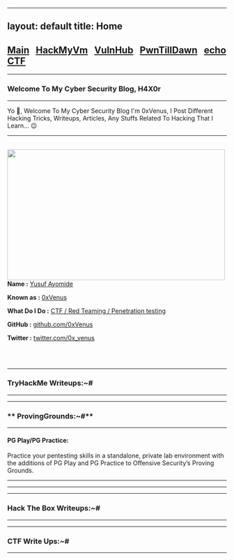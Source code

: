 
---
layout: default
title: Home
---

<h2 class="mume-header" id="mainindexhtml-nbspnbsp-contactcontacthtml"><a href="./index.html">Main</a>&#xA0;&#xA0;&#xA0;<a href="/posts/Hackmyvm/index.html">HackMyVm</a>&#xA0;&#xA0;&#xA0;<a href="/posts/vulnhub/index.html">VulnHub</a>&#xA0;&#xA0;&#xA0;<a href="/posts/PTD/index.html">PwnTillDawn</a>&#xA0;&#xA0;&#xA0;<a href="/posts/echoCTF/index.html">echoCTF</a></h2>

* * *
### Welcome To My Cyber Security Blog, H4X0r
* * *

Yo 👋, Welcome To My Cyber Security Blog I'm 0xVenus, I Post Different Hacking Tricks, Writeups, Articles, Any Stuffs Related To Hacking That I Learn... 😉

<hr>
<br>
<img style="padding-right: 30px;" align="left"  width="500" height="300" src="https://user-images.githubusercontent.com/87468669/220012433-6594f48e-a75c-4af1-803b-835e062acac0.png">
<br>
<p><strong>Name :</strong> <a href="#">Yusuf Ayomide</a></p>
<p><strong>Known as :</strong> <a href="#">0xVenus</a></p>
<p><strong>What Do I Do :</strong> <a href="#">CTF / Red Teaming / Penetration testing</a></p>
<p><strong>GitHub :</strong> <a href="https://github.com/0xVenus">github.com/0xVenus</a></p>
<p><strong>Twitter :</strong> <a href="https://twitter.com/0x_venus">twitter.com/0x_venus</a></p>
<br clear="left">
<br clear="left">

* * *
### **TryHackMe Writeups:~#**
* * *




* * *
### **  ProvingGrounds:~#**
* * *
<h4 class="mume-header" id="pg">PG Play/PG Practice:</h4>
Practice your pentesting skills in a standalone, private lab environment with the additions of PG Play and PG Practice to Offensive Security’s Proving Grounds. 
<hr>
<hr>



* * *
### **Hack The Box Writeups:~#**
* * *


* * *
### **CTF Write Ups:~#**
* * *
